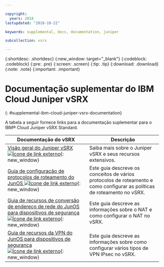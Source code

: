 ```yaml
---

copyright:
  years: 2018
lastupdated: "2018-10-22"

keywords: supplemental, docs, documentation, juniper

subcollection: vsrx

---
```


{:shortdesc: .shortdesc}
{:new_window: target="_blank"}
{:codeblock: .codeblock}
{:pre: .pre}
{:screen: .screen}
{:tip: .tip}
{:download: .download}
{:note: .note}
{:important: .important}

# Documentação suplementar do IBM Cloud Juniper vSRX
{: #supplemental-ibm-cloud-juniper-vsrx-documentation}

A tabela a seguir fornece links para a documentação suplementar para o IBM® Cloud Juniper vSRX Standard.

Documentação do vSRX  | Descrição
------------- | -------------  
[Visão geral do Juniper vSRX ![Ícone de link externo](../../icons/launch-glyph.svg "Ícone de link externo")](https://www.juniper.net/us/en/products-services/security/srx-series/vsrx/){: new_window}  | Saiba mais sobre o Juniper vSRX e seus recursos extensivos.
[Guia de configuração de protocolos de roteamento do JunOS ![Ícone de link externo](../../icons/launch-glyph.svg "Ícone de link externo")](https://www.juniper.net/documentation/en_US/junos11.4/information-products/topic-collections/config-guide-routing/config-guide-routing.pdf){: new_window}  | Este guia descreve os conceitos de vários protocolos de roteamento e como configurar as políticas de roteamento no vSRX.
[Guia de recursos de conversão de endereço de rede do JunOS para dispositivos de segurança ![Ícone de link externo](../../icons/launch-glyph.svg "Ícone de link externo")](https://www.juniper.net/documentation/en_US/junos/information-products/pathway-pages/security/security-nat.pdf){: new_window} | Este guia descreve as informações sobre o NAT e como configurar o NAT no vSRX.
[Guia de recursos da VPN do JunOS para dispositivos de segurança ![Ícone de link externo](../../icons/launch-glyph.svg "Ícone de link externo")](https://www.juniper.net/documentation/en_US/junos/information-products/pathway-pages/security/security-vpn-ipsec.pdf){: new_window} | Este guia descreve as informações sobre como configurar vários tipos de VPN IPsec no vSRX.
